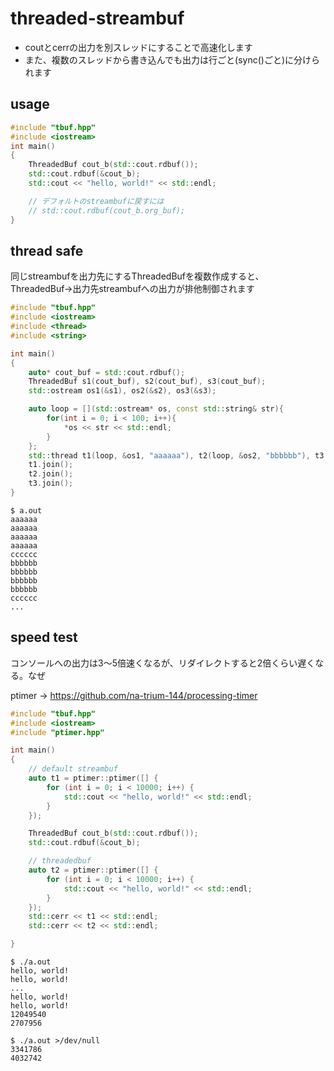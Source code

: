 # threaded-streambuf
* coutとcerrの出力を別スレッドにすることで高速化します
* また、複数のスレッドから書き込んでも出力は行ごと(sync()ごと)に分けられます

## usage
```c++
#include "tbuf.hpp"
#include <iostream>
int main()
{
    ThreadedBuf cout_b(std::cout.rdbuf());
    std::cout.rdbuf(&cout_b);
    std::cout << "hello, world!" << std::endl;

    // デフォルトのstreambufに戻すには
    // std::cout.rdbuf(cout_b.org_buf);
}

```

## thread safe
同じstreambufを出力先にするThreadedBufを複数作成すると、ThreadedBuf→出力先streambufへの出力が排他制御されます
```c++
#include "tbuf.hpp"
#include <iostream>
#include <thread>
#include <string>

int main()
{
    auto* cout_buf = std::cout.rdbuf();
    ThreadedBuf s1(cout_buf), s2(cout_buf), s3(cout_buf);
    std::ostream os1(&s1), os2(&s2), os3(&s3);

    auto loop = [](std::ostream* os, const std::string& str){
        for(int i = 0; i < 100; i++){
            *os << str << std::endl;
        }
    };
    std::thread t1(loop, &os1, "aaaaaa"), t2(loop, &os2, "bbbbbb"), t3(loop, &os3, "cccccc");
    t1.join();
    t2.join();
    t3.join();
}
```

```
$ a.out
aaaaaa
aaaaaa
aaaaaa
aaaaaa
cccccc
bbbbbb
bbbbbb
bbbbbb
bbbbbb
cccccc
...
```

## speed test

コンソールへの出力は3〜5倍速くなるが、リダイレクトすると2倍くらい遅くなる。なぜ


ptimer → https://github.com/na-trium-144/processing-timer

```c++
#include "tbuf.hpp"
#include <iostream>
#include "ptimer.hpp"

int main()
{
    // default streambuf
    auto t1 = ptimer::ptimer([] {
        for (int i = 0; i < 10000; i++) {
            std::cout << "hello, world!" << std::endl;
        }
    });

    ThreadedBuf cout_b(std::cout.rdbuf());
    std::cout.rdbuf(&cout_b);

    // threadedbuf
    auto t2 = ptimer::ptimer([] {
        for (int i = 0; i < 10000; i++) {
            std::cout << "hello, world!" << std::endl;
        }
    });
    std::cerr << t1 << std::endl;
    std::cerr << t2 << std::endl;

}
```

```
$ ./a.out
hello, world!
hello, world!
...
hello, world!
hello, world!
12049540
2707956

$ ./a.out >/dev/null
3341786
4032742
```

